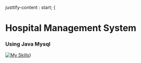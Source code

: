 justtify-content : start;
{<h1>Hospital Management System</h1>

<h3><p>Using Java Mysql</p></h3>

[![My Skills](https://skillicons.dev/icons?i=git,java,mysql)](https://skillicons.dev)}
